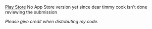 [Play Store](https://play.google.com/store/apps/details?id=com.panu.panucal)
No App Store version yet since dear timmy cook isn't done reviewing the submission

*Please give credit when distributing my code.*
